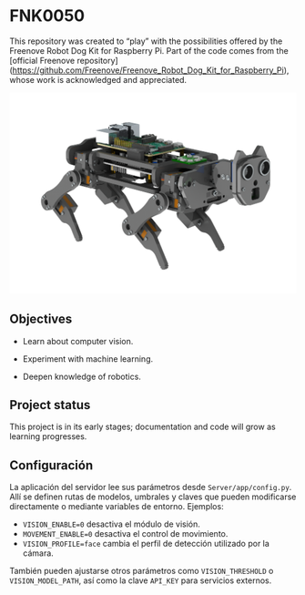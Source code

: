 #  FNK0050

This repository was created to “play” with the possibilities offered by the Freenove Robot Dog Kit for Raspberry Pi.
Part of the code comes from the [official Freenove repository] (https://github.com/Freenove/Freenove_Robot_Dog_Kit_for_Raspberry_Pi), whose work is acknowledged and appreciated.

![Icono del proyecto](docs/icon.png)

## Objectives
 
 - Learn about computer vision.

 - Experiment with machine learning.

 - Deepen knowledge of robotics.

## Project status
This project is in its early stages; documentation and code will grow as learning progresses.

## Configuración

La aplicación del servidor lee sus parámetros desde `Server/app/config.py`.  Allí se
definen rutas de modelos, umbrales y claves que pueden modificarse directamente o
mediante variables de entorno.  Ejemplos:

- `VISION_ENABLE=0` desactiva el módulo de visión.
- `MOVEMENT_ENABLE=0` desactiva el control de movimiento.
- `VISION_PROFILE=face` cambia el perfil de detección utilizado por la cámara.

También pueden ajustarse otros parámetros como `VISION_THRESHOLD` o
`VISION_MODEL_PATH`, así como la clave `API_KEY` para servicios externos.
